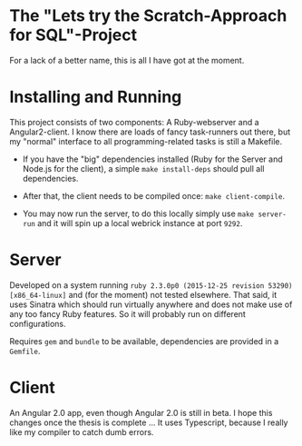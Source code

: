 # The "Lets try the Scratch-Approach for SQL"-Project

For a lack of a better name, this is all I have got at the moment.

# Installing and Running

This project consists of two components: A Ruby-webserver and a Angular2-client. I know there are loads of fancy task-runners out there, but my "normal" interface to all programming-related tasks is still a Makefile.

* If you have the "big" dependencies installed (Ruby for the Server and Node.js for the client), a simple `make install-deps` should pull all dependencies.

* After that, the client needs to be compiled once: `make client-compile`.

* You may now run the server, to do this locally simply use `make server-run` and it will spin up a local webrick instance at port `9292`.

# Server

Developed on a system running `ruby 2.3.0p0 (2015-12-25 revision 53290) [x86_64-linux]` and (for the moment) not tested elsewhere. That said, it uses Sinatra which should run virtually anywhere and does not make use of any too fancy Ruby features. So it will probably run on different configurations.

Requires `gem` and `bundle` to be available, dependencies are provided in a `Gemfile`.

# Client

An Angular 2.0 app, even though Angular 2.0 is still in beta. I hope this changes once the thesis is complete ... It uses Typescript, because I really like my compiler to catch dumb errors.
